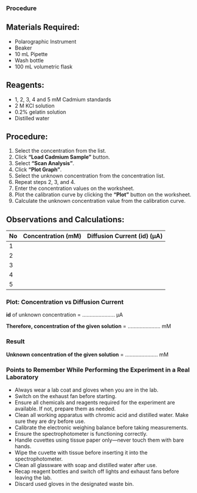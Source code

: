 ### Procedure

<h2>Materials Required:</h2>
<ul>
  <li>Polarographic Instrument</li>
  <li>Beaker</li>
  <li>10 mL Pipette</li>
  <li>Wash bottle</li>
  <li>100 mL volumetric flask</li>
</ul>

<h2>Reagents:</h2>
<ul>
  <li>1, 2, 3, 4 and 5 mM Cadmium standards</li>
  <li>2 M KCl solution</li>
  <li>0.2% gelatin solution</li>
  <li>Distilled water</li>
</ul>

<h2>Procedure:</h2>
<ol>
  <li>Select the concentration from the list.</li>
  <li>Click <strong>“Load Cadmium Sample”</strong> button.</li>
  <li>Select <strong>“Scan Analysis”</strong>.</li>
  <li>Click <strong>“Plot Graph”</strong>.</li>
  <li>Select the unknown concentration from the concentration list.</li>
  <li>Repeat steps 2, 3, and 4.</li>
  <li>Enter the concentration values on the worksheet.</li>
  <li>Plot the calibration curve by clicking the <strong>“Plot”</strong> button on the worksheet.</li>
  <li>Calculate the unknown concentration value from the calibration curve.</li>
</ol>

<h2>Observations and Calculations:</h2>

<table cellpadding="8" cellspacing="0">
  <thead>
    <tr>
      <th>No</th>
      <th>Concentration (mM)</th>
      <th>Diffusion Current (id) (µA)</th>
    </tr>
  </thead>
  <tbody>
    <tr>
      <td>1</td>
      <td></td>
      <td></td>
    </tr>
    <tr>
      <td>2</td>
      <td></td>
      <td></td>
    </tr>
    <tr>
      <td>3</td>
      <td></td>
      <td></td>
    </tr>
    <tr>
      <td>4</td>
      <td></td>
      <td></td>
    </tr>
    <tr>
      <td>5</td>
      <td></td>
      <td></td>
    </tr>
  </tbody>
</table>

<h3>Plot: Concentration vs Diffusion Current</h3>

<p><strong>id</strong> of unknown concentration = ...................... &micro;A</p>
<p><strong>Therefore, concentration of the given solution</strong> = ...................... mM</p>

<h3>Result</h3>
<p><strong>Unknown concentration of the given solution</strong> = ...................... mM</p>

<h3>Points to Remember While Performing the Experiment in a Real Laboratory</h3>
<ul>
  <li>Always wear a lab coat and gloves when you are in the lab.</li>
  <li>Switch on the exhaust fan before starting.</li>
  <li>Ensure all chemicals and reagents required for the experiment are available. If not, prepare them as needed.</li>
  <li>Clean all working apparatus with chromic acid and distilled water. Make sure they are dry before use.</li>
  <li>Calibrate the electronic weighing balance before taking measurements.</li>
  <li>Ensure the spectrophotometer is functioning correctly.</li>
  <li>Handle cuvettes using tissue paper only—never touch them with bare hands.</li>
  <li>Wipe the cuvette with tissue before inserting it into the spectrophotometer.</li>
  <li>Clean all glassware with soap and distilled water after use.</li>
  <li>Recap reagent bottles and switch off lights and exhaust fans before leaving the lab.</li>
  <li>Discard used gloves in the designated waste bin.</li>
</ul>

